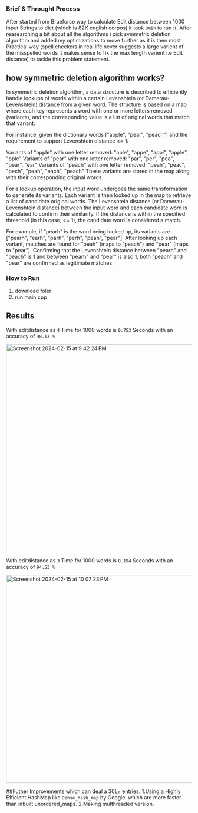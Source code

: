 ### Brief & Throught Process
After started from Brueforce way to calculate Edit distance between 1000 input Strings to dict (which is 82K english corpos) it took `8min` to run :(. After reasearching a bit about all the algorithms i pick symmetric deletion algorithm and added my optimizations to move further as it is then most Practical way (spell checkers in real life never suggests a large varient of the misspelled words it makes sense to fix the max length varient i.e Edit distance) to tackle this problem statement.

## how symmetric deletion algorithm works?
In symmetric deletion algorithm, a data structure is described to efficiently handle lookups of words within a certain Levenshtein (or Damerau-Levenshtein) distance from a given word. The structure is based on a map where each key represents a word with one or more letters removed (variants), and the corresponding value is a list of original words that match that variant.

For instance, given the dictionary words ["apple", "pear", "peach"] and the requirement to support Levenshtein distance <= 1:

Variants of "apple" with one letter removed: "aple", "appe", "appl", "apple", "pple"
Variants of "pear" with one letter removed: "par", "per", "pea", "pear", "ear"
Variants of "peach" with one letter removed: "peah", "peac", "pech", "peah", "each", "peach"
These variants are stored in the map along with their corresponding original words.

For a lookup operation, the input word undergoes the same transformation to generate its variants. Each variant is then looked up in the map to retrieve a list of candidate original words. The Levenshtein distance (or Damerau-Levenshtein distance) between the input word and each candidate word is calculated to confirm their similarity. If the distance is within the specified threshold (in this case, <= 1), the candidate word is considered a match.

For example, if "pearh" is the word being looked up, its variants are ["pearh", "earh", "parh", "perh", "peah", "pear"]. After looking up each variant, matches are found for "peah" (maps to "peach") and "pear" (maps to "pear"). Confirming that the Levenshtein distance between "pearh" and "peach" is 1 and between "pearh" and "pear" is also 1, both "peach" and "pear" are confirmed as legitimate matches.




### How to Run 
1. download foler
2. run main.cpp


## Results

With editdistance as `4` Time for 1000 words is  `0.753` Seconds with an accuracy of `98.13 %`

<img width="564" alt="Screenshot 2024-02-15 at 9 42 24 PM" src="https://github.com/akhiltej-2514/Blinkit_Challange/assets/74290451/a23fcd8f-ce4c-4c0a-95cf-0214a4967a37">



With editdistance as `3` Time for 1000 words is  `0.194` Seconds with an accuracy of `94.53 %`

<img width="564" alt="Screenshot 2024-02-15 at 10 07 23 PM" src="https://github.com/akhiltej-2514/Blinkit_Challange/assets/74290451/e972cb79-96a2-4cb9-aa46-4823b7d7a236">


##Futher Improvements which can deal a 30L+ entries.
1.Using a Highly Efficient HashMap like `Dense_hash_map` by Google. which are more faster than inbuilt unordered_maps.
2.Making multhreaded version.
